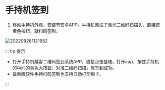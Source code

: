 # 手持机签到

1. 移动手持机外观，安装有安卓APP，手持机集成了激光二维码扫描头，直接按黄色按钮，就扫码签到。

![202209261121982](https://vuepressdocs.oss-cn-hangzhou.aliyuncs.com/docsimages/202209270959858.jpg)

::: tip 提示

* 打开手持机越客二维码签到系统APP，直接点击登陆，打开app，按住手持机的中间的黄色大按钮，对准二维码扫描，就签到成功。
* 最新版软件手持扫码签到也支持自动打印胸卡。

:::
